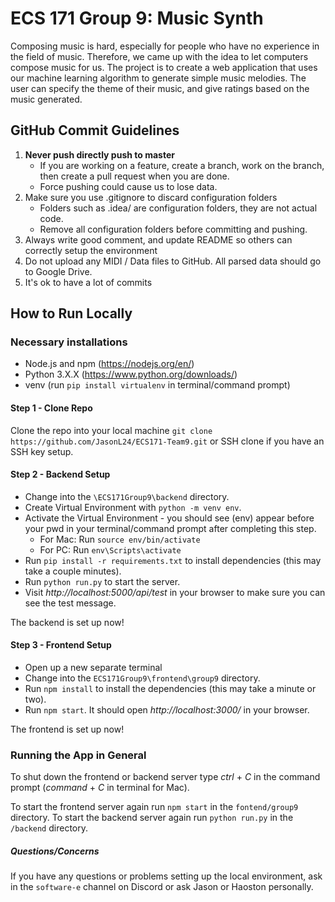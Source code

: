 # ECS 171 Group 9: Music Synth
Composing music is hard, especially for people who have no experience in the field of music. 
Therefore, we came up with the idea to let computers compose music for us. The project is to create a web application 
that uses our machine learning algorithm to generate simple music melodies. The user can specify the theme of their music, 
and give ratings based on the music generated.

## GitHub Commit Guidelines
1. **Never push directly push to master**
   - If you are working on a feature, create a branch, work on the branch, then create a pull request when you are done.
   - Force pushing could cause us to lose data.
2. Make sure you use .gitignore to discard configuration folders
   - Folders such as .idea/ are configuration folders, they are not actual code.
   - Remove all configuration folders before committing and pushing.
3. Always write good comment, and update README so others can correctly setup the environment
4. Do not upload any MIDI / Data files to GitHub. All parsed data should go to Google Drive.
4. It's ok to have a lot of commits

## How to Run Locally
### Necessary installations
* Node.js and npm (https://nodejs.org/en/)
* Python 3.X.X (https://www.python.org/downloads/)
* venv (run `pip install virtualenv` in terminal/command prompt)

#### Step 1 - Clone Repo
Clone the repo into your local machine
`git clone https://github.com/JasonL24/ECS171-Team9.git` or SSH clone if you have an SSH key setup.

#### Step 2 - Backend Setup
* Change into the `\ECS171Group9\backend` directory.
* Create Virtual Environment with `python -m venv env`.
* Activate the Virtual Environment - you should see (env) appear before your pwd in your terminal/command prompt after completing this step.
   * For Mac: Run `source env/bin/activate`
   * For PC: Run `env\Scripts\activate`
* Run `pip install -r requirements.txt` to install dependencies (this may take a couple minutes). 
* Run `python run.py` to start the server.
* Visit *http://localhost:5000/api/test* in your browser to make sure you can see the test message.

The backend is set up now!

#### Step 3 - Frontend Setup
* Open up a new separate terminal
* Change into the `ECS171Group9\frontend\group9` directory.
* Run `npm install` to install the dependencies (this may take a minute or two).
* Run `npm start`. It should open *http://localhost:3000/* in your browser.

The frontend is set up now!

### Running the App in General
To shut down the frontend or backend server type *ctrl* + *C* in the command prompt (*command* + *C* in terminal for Mac).

To start the frontend server again run `npm start` in the `fontend/group9` directory.
To start the backend server again run `python run.py` in the `/backend` directory.


##### Questions/Concerns
If you have any questions or problems setting up the local environment, ask in the `software-e` channel on Discord or ask Jason or Haoston personally.
